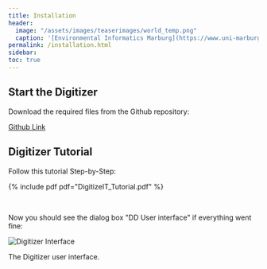 ```yaml
---
title: Installation
header:
  image: "/assets/images/teaserimages/world_temp.png"
  caption: '[Environmental Informatics Marburg](https://www.uni-marburg.de/en/fb19/disciplines/physisch/environmentalinformatics){:target="_blank"}'
permalink: /installation.html
sidebar:
toc: true
---
```


## Start the Digitizer


Download the required files from the Github repository:

[Github Link](https://github.com/environmentalinformatics-marburg/distribution_digitizer_students.git)

## Digitizer Tutorial

Follow this tutorial Step-by-Step:

{% include pdf pdf="DigitizeIT_Tutorial.pdf" %}

<br>

Now you should see the dialog box "DD User interface" if everything went fine:

![Digitizer Interface]({{site.baseurl}}/assets/images/shiny/DD_user_interface.png)
<figcaption> The Digitizer user interface.
</figcaption>




